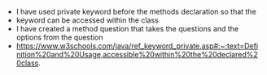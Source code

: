 - I have used private keyword before the methods declaration so that the 
- keyword can be accessed within the class
- I have created a method question that takes the questions and the options from the question 
- https://www.w3schools.com/java/ref_keyword_private.asp#:~:text=Definition%20and%20Usage,accessible%20within%20the%20declared%20class.
